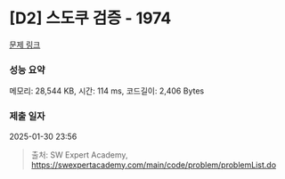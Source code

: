 # [D2] 스도쿠 검증 - 1974 

[문제 링크](https://swexpertacademy.com/main/code/problem/problemDetail.do?contestProbId=AV5Psz16AYEDFAUq) 

### 성능 요약

메모리: 28,544 KB, 시간: 114 ms, 코드길이: 2,406 Bytes

### 제출 일자

2025-01-30 23:56



> 출처: SW Expert Academy, https://swexpertacademy.com/main/code/problem/problemList.do